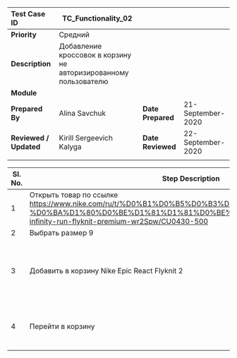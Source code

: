 | Test Case ID           | TC_Functionality_02                                          |                   |                   |
| :--------------------- | ------------------------------------------------------------ | ----------------- | ----------------- |
| **Priority**           | Средний                                                      |                   |                   |
| **Description**        | Добавление кроссовок в корзину не авторизированному пользователю |                   |                   |
| **Module**             |                                                              |                   |                   |
| **Prepared By**        | Alina Savchuk                                                | **Date Prepared** | 21-September-2020 |
| **Reviewed / Updated** | Kirill Sergeevich Kalyga                                     | **Date Reviewed** | 22-September-2020 |
|                        |                                                              |                   |                   |

| **Sl. No.** | Step Description                                             | **Expected Results**                                         |
| ----------- | ------------------------------------------------------------ | ------------------------------------------------------------ |
| 1           | Открыть товар по ссылке https://www.nike.com/ru/t/%D0%B1%D0%B5%D0%B3%D0%BE%D0%B2%D1%8B%D0%B5-%D0%BA%D1%80%D0%BE%D1%81%D1%81%D0%BE%D0%B2%D0%BA%D0%B8-react-infinity-run-flyknit-premium-wr2Spw/CU0430-500 | Страница с кроссовками   
  2           | Выбрать размер 9
| 3           | Добавить в корзину Nike Epic React Flyknit 2                 | Уведомление, что в корзину добавлен товар Nike Epic React Flyknit 2 с ценой 5 180 |
| 4           | Перейти в корзину                                            | В корзине Nike Epic React Flyknit 2 с ценой 5 180            |
